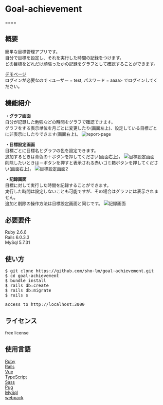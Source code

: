# Goal-achievement
====

## 概要
簡単な目標管理アプリです。<br>
自分で目標を設定し、それを実行した時間の記録をつけます。<br>
どの目標をどれだけ頑張ったかの記録をグラフとして確認することができます。<br>

<a href="http://ec2-52-199-23-50.ap-northeast-1.compute.amazonaws.com">デモページ</a><br>
ログインが必要なので &lt;ユーザー = test, パスワード = aaaa&gt; でログインしてください。

## 機能紹介
<b>・グラフ画面</b><br>
自分が記録した勉強などの時間をグラフで確認できます。<br>
グラフをする表示単位を月ごとに変更したり(画面左上)、設定している目標ごとに非表示にしたりできます(画面右上)。
![report-page](https://user-images.githubusercontent.com/42924818/103174123-e6433c80-48a2-11eb-8505-239648fdfacb.png)

<b>・目標設定画面</b><br>
目標ごとに目標名とグラフの色を設定できます。<br>
追加するときは青色の＋ボタンを押してください(画面右上)。
![目標設定画面](https://user-images.githubusercontent.com/42924818/103284569-eb2cfb00-4a1e-11eb-90f8-be0bc25f9c42.png)
削除したいときは－ボタンを押すと表示される赤いゴミ箱ボタンを押してください(画面右上)。
![目標設定画面2](https://user-images.githubusercontent.com/42924818/103284886-d69d3280-4a1f-11eb-95d1-f7d577e14002.png)

<b>・記録画面</b><br>
目標に対して実行した時間を記録することができます。<br>
実行した時間は設定しないことも可能ですが、その場合はグラフには表示されません。<br>
追加と削除の操作方法は目標設定画面と同じです。
![記録画面](https://user-images.githubusercontent.com/42924818/103285058-680ca480-4a20-11eb-8ec6-70adbe5e9bab.png)

## 必要要件
Ruby 2.6.6<br>
Rails 6.0.3.3<br>
MySql 5.7.31

## 使い方
<pre>
$ git clone <span>https://github.com/sho-lm/goal-achievement.git</span>
$ cd goal-achievement
$ bundle install
$ rails db:create
$ rails db:migrate
$ rails s
</pre>
<pre>
access to <span>http://localhost:3000</span>
</pre>

## ライセンス
free license

## 使用言語
<a href="https://www.ruby-lang.org/ja/">Ruby</a><br>
<a href="https://railsguides.jp/">Rails</a><br>
<a href="https://jp.vuejs.org/index.html">Vue</a><br>
<a href="https://www.typescriptlang.org/">TypeScript</a><br>
<a href="https://sass-lang.com/">Sass</a><br>
<a href="https://www.npmjs.com/package/pug">Pug</a><br>
<a href="https://www.mysql.com/jp/">MySql</a><br>
<a href="https://webpack.js.org/">webpack</a><br>
